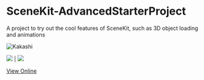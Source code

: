 # SceneKit-AdvancedStarterProject
A project to try out the cool features of SceneKit, such as 3D object loading and animations

![Kakashi](https://github.com/oduwa/SceneKit-AdvancedStarterProject/blob/master/demo2.gif)

![](https://github.com/oduwa/SceneKit-AdvancedStarterProject/blob/master/Screens/screen1.png)  | ![](https://github.com/oduwa/SceneKit-AdvancedStarterProject/blob/master/Screens/screen2.png)

[View Online](https://appetize.io/app/03ab3h3xrr0xfbdcb23gedc95w)
